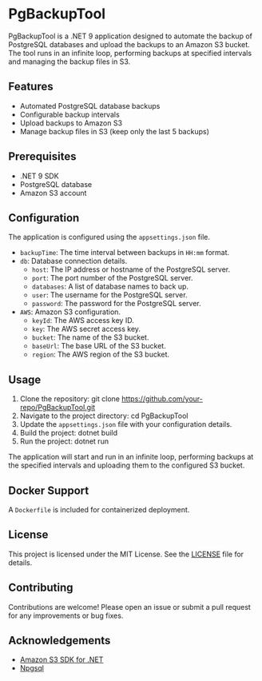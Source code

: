 # PgBackupTool

PgBackupTool is a .NET 9 application designed to automate the backup of PostgreSQL databases and upload the backups to an Amazon S3 bucket. The tool runs in an infinite loop, performing backups at specified intervals and managing the backup files in S3.

## Features

- Automated PostgreSQL database backups
- Configurable backup intervals
- Upload backups to Amazon S3
- Manage backup files in S3 (keep only the last 5 backups)

## Prerequisites

- .NET 9 SDK
- PostgreSQL database
- Amazon S3 account

## Configuration

The application is configured using the `appsettings.json` file.
- `backupTime`: The time interval between backups in `HH:mm` format.
- `db`: Database connection details.
  - `host`: The IP address or hostname of the PostgreSQL server.
  - `port`: The port number of the PostgreSQL server.
  - `databases`: A list of database names to back up.
  - `user`: The username for the PostgreSQL server.
  - `password`: The password for the PostgreSQL server.
- `AWS`: Amazon S3 configuration.
  - `keyId`: The AWS access key ID.
  - `key`: The AWS secret access key.
  - `bucket`: The name of the S3 bucket.
  - `baseUrl`: The base URL of the S3 bucket.
  - `region`: The AWS region of the S3 bucket.

## Usage

1. Clone the repository:
git clone https://github.com/your-repo/PgBackupTool.git
2. Navigate to the project directory: cd PgBackupTool  
3. Update the `appsettings.json` file with your configuration details.
4. Build the project: dotnet build
5. Run the project: dotnet run

The application will start and run in an infinite loop, performing backups at the specified intervals and uploading them to the configured S3 bucket.

## Docker Support

A `Dockerfile` is included for containerized deployment.


## License

This project is licensed under the MIT License. See the [LICENSE](LICENSE) file for details.

## Contributing

Contributions are welcome! Please open an issue or submit a pull request for any improvements or bug fixes.

## Acknowledgements

- [Amazon S3 SDK for .NET](https://aws.amazon.com/sdk-for-net/)
- [Npgsql](https://www.npgsql.org/)

